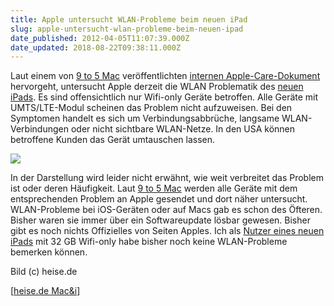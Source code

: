 ```yaml
---
title: Apple untersucht WLAN-Probleme beim neuen iPad
slug: apple-untersucht-wlan-probleme-beim-neuen-ipad
date_published: 2012-04-05T11:07:39.000Z
date_updated: 2018-08-22T09:38:11.000Z
---
```


Laut einem von [9 to 5 Mac](http://9to5mac.com/) veröffentlichten [internen Apple-Care-Dokument](http://9to5mac.com/2012/04/04/apple-investigating-new-ipad-wifi-issues-tells-applecare-to-replace-affected-units/) hervorgeht, untersucht Apple derzeit die WLAN Problematik des [neuen iPads](__GHOST_URL__/hands-on-ipad-3-auf-thafaker-de/). Es sind offensichtlich nur Wifi-only Geräte betroffen. Alle Geräte mit UMTS/LTE-Modul scheinen das Problem nicht aufzuweisen. Bei den Symptomen handelt es sich um Verbindungsabbrüche, langsame WLAN-Verbindungen oder nicht sichtbare WLAN-Netze. In den USA können betroffene Kunden das Gerät umtauschen lassen.

[![](//picdump.thafaker.de/2012/04/wireless.jpg-53092c429554ecc5.jpeg)](__GHOST_URL__/apple-untersucht-wlan-probleme-beim-neuen-ipad/wireless-jpg-53092c429554ecc5/)

In der Darstellung wird leider nicht erwähnt, wie weit verbreitet das Problem ist oder deren Häufigkeit. Laut [9 to 5 Mac](http://9to5mac.com/) werden alle Geräte mit dem entsprechenden Problem an Apple gesendet und dort näher untersucht. WLAN-Probleme bei iOS-Geräten oder auf Macs gab es schon des Öfteren. Bisher waren sie immer über ein Softwareupdate lösbar gewesen. Bisher gibt es noch nichts Offizielles von Seiten Apples. Ich als [Nutzer eines neuen iPads](__GHOST_URL__/hands-on-ipad-3-auf-thafaker-de/) mit 32 GB Wifi-only habe bisher noch keine WLAN-Probleme bemerken können.

Bild (c) heise.de

[[heise.de Mac&i](http://www.heise.de/mac-and-i/meldung/Apple-untersucht-WLAN-Probleme-beim-neuen-iPad-1512836.html)]
